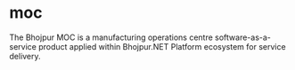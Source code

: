# moc
The Bhojpur MOC is a manufacturing operations centre software-as-a-service product applied within Bhojpur.NET Platform ecosystem for service delivery.
